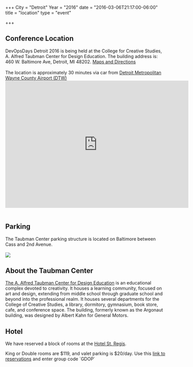 +++
City = "Detroit"
Year = "2016"
date = "2016-03-06T21:17:00-06:00"
title = "location"
type = "event"

+++
<h2>Conference Location</h2>
DevOpsDays Detroit 2016 is being held at the College for Creative Studies, A. Alfred Taubman Center for Design Education. The building address is: 460 W. Baltimore Ave, Detroit, MI 48202. <a href="http://www.collegeforcreativestudies.edu/contact-us/maps-and-directions" target="_blank">Maps and Directions</a><br/><br/>
The location is approximately 30 minutes via car from <a href="http://www.metroairport.com/" target="_blank">Detroit Metropolitan Wayne County Airport (DTW)</a><br/>
<iframe src="https://www.google.com/maps/embed?pb=!1m18!1m12!1m3!1d2947.8242107349606!2d-83.0770792845435!3d42.36758547918634!2m3!1f0!2f0!3f0!3m2!1i1024!2i768!4f13.1!3m3!1m2!1s0x8824d29c14553acb%3A0x304fef9a4ce14099!2s460+W+Baltimore+Ave%2C+Detroit%2C+MI+48202!5e0!3m2!1sen!2sus!4v1456974098513" width="575" height="400" frameborder="0" style="border:0" allowfullscreen></iframe>
<br/><br/>
<h2>Parking</h2>
The Taubman Center parking structure is located on Baltimore between Cass and 2nd Avenue.<br/><br/>
<img src="http://www.collegeforcreativestudies.edu/files/assets/images/medium/1341277791_taubman-center-map-3D-names.png"/>
<h2>About the Taubman Center</h2>
<p>
<a href="http://www.collegeforcreativestudies.edu/support-ccs/capital-campaign-advancing-the-creative-spirit/a-alfred-taubman-center-for-design-education">The A. Alfred Taubman Center for Design Education</a> is an educational complex devoted to creativity. It houses a learning community, focused on art and design, extending from middle school through graduate school and beyond into the professional realm. It houses several departments for the College of Creative Studies, a library, dormitory, gymnasium, book store, cafe, and conference space. The building, formerly known as the Argonaut building, was designed by Albert Kahn for General Motors.
</p>
<h2>Hotel</h2>
<p>
We have reserved a block of rooms at the <a
href="http://www.hotelstregisdetroit.com/">Hotel St. Regis</a>.
<p>King or Double rooms are $119, and valet parking is $20/day. Use this
<a href="http://bookings.ihotelier.com/bookings.jsp?hotelID=13247&userType=GRP">link to reservations</a> and enter group code `GDOP`

